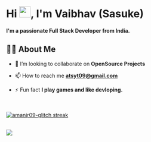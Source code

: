 
<h1 align="left">Hi <img src="https://raw.githubusercontent.com/MartinHeinz/MartinHeinz/master/wave.gif" width="30px">, I'm Vaibhav (Sasuke)</h1>
<h4 align="left">I'm a passionate Full Stack Developer from India.</h4>

## 🙋‍♂️ About Me

- 👯 I’m looking to collaborate on **OpenSource Projects**

- 📫 How to reach me **atsyt09@gmail.com**

- ⚡ Fun fact **I play games and like devloping.**


<br/>

<p align="left">
    <a href="https://github.com/amanjr09-glitch/github-readme-streak-stats">
        <img title="🔥 Get streak stats for your profile at git.io/streak-stats" alt="amanjr09-glitch streak" src="https://github-readme-streak-stats.herokuapp.com/?user=amanjr09-glitch&theme=black-ice&hide_border=true&stroke=0000&background=060A0CD0"/>
    </a>
</p>

<br/>

<a href="https://github.com/amanjr09-glitch/github-profile-views-counter">
<img src="https://komarev.com/ghpvc/?username=amanjr09-glitch">
</a>
